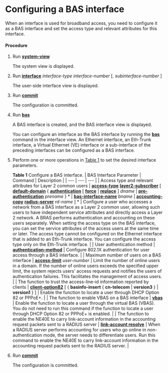 Configuring a BAS interface
===========================

When an interface is used for broadband access, you need to configure it as a BAS interface and set the access type and relevant attributes for this interface.

#### Procedure

1. Run [**system-view**](cmdqueryname=system-view)
   
   
   
   The system view is displayed.
2. Run [**interface**](cmdqueryname=interface) *interface-type* *interface-number* [*. subinterface-number*  ]
   
   
   
   The user-side interface view is displayed.
3. Run [**commit**](cmdqueryname=commit)
   
   
   
   The configuration is committed.
4. Run [**bas**](cmdqueryname=bas)
   
   
   
   A BAS interface is created, and the BAS interface view is displayed.
   
   
   
   You can configure an interface as the BAS interface by running the [**bas**](cmdqueryname=bas) command in the interface view. An Ethernet interface, an Eth-Trunk interface, a Virtual Ethernet (VE) interface or a sub-interface of the preceding interfaces can be configured as a BAS interface.
5. Perform one or more operations in [Table 1](#EN-US_TASK_0172374176__tab_1) to set the desired interface parameters.
   
   
   
   **Table 1** Configure a BAS interface.
   | BAS Interface Parameter | Command | Description |
   | --- | --- | --- |
   | Access type and relevant attributes for Layer 2 common users | [**access-type**](cmdqueryname=access-type) [**layer2-subscriber**](cmdqueryname=layer2-subscriber) [ [**default-domain**](cmdqueryname=default-domain) { [**authentication**](cmdqueryname=authentication) [ [**force**](cmdqueryname=force) | [**replace**](cmdqueryname=replace) ] *dname* | [**pre-authentication**](cmdqueryname=pre-authentication) *prename* } \* | [**bas-interface-name**](cmdqueryname=bas-interface-name) *bname* | [**accounting-copy**](cmdqueryname=accounting-copy) [**radius-server**](cmdqueryname=radius-server) *rd-name* ] \* | Configure a user who accesses a network from a BAS interface as a Layer 2 common user, allowing such users to have independent service attributes and directly access a Layer 2 network. A BRAS performs authentication and accounting on these users separately. When setting the access type on the BAS interface, you can set the service attributes of the access users at the same time or later. The access type cannot be configured on the Ethernet interface that is added to an Eth-Trunk interface. You can configure the access type only on the Eth-Trunk interface. |
   | User authentication method | [**authentication-method**](cmdqueryname=authentication-method) | Configure 802.1X authentication for user access through a BAS interface. |
   | Maximum number of users on a BAS interface | [**access-limit**](cmdqueryname=access-limit) *user-number* | Limit the number of online users in a domain. If the number of online users exceeds the specified upper limit, the system rejects users' access requests and notifies the users of authentication failures. This facilitates the management of access users. |
   | The function to trust the access-line-id information reported by clients | [**client-option82**](cmdqueryname=client-option82) [ { **basinfo-insert** { **cn-telecom** | **version3** } | **version1** } ] | Enable the function to locate a user through DHCP Option 82 or PPPoE+. |
   | The function to enable VBAS on a BAS interface | [**vbas**](cmdqueryname=vbas) | Enable the function to locate a user through the virtual BAS (VBAS). You do not need to run this command if the function to locate a user through DHCP Option 82 or PPPoE+ is enabled. |
   | The function to enable the NE40E to carry link-account information in the accounting request packets sent to a RADIUS server | [**link-account resolve**](cmdqueryname=link-account+resolve) | When a RADIUS server performs accounting for users who go online in non-authentication mode, the server needs to differentiate users. Run this command to enable the NE40E to carry link-account information in the accounting request packets sent to the RADIUS server. |
6. Run [**commit**](cmdqueryname=commit)
   
   
   
   The configuration is committed.